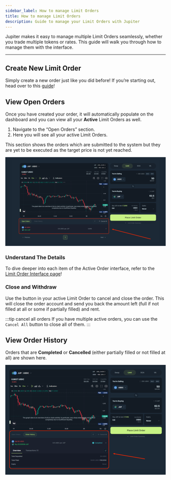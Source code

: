 ```yaml
---
sidebar_label: How to manage Limit Orders
title: How to manage Limit Orders
description: Guide to manage your Limit Orders with Jupiter
---
```


<head>
    <title>Manage Limit Order</title>
    <meta name="twitter:card" content="summary" />
</head>

Jupiter makes it easy to manage multiple Limit Orders seamlessly, whether you trade multiple tokens or rates. This guide will walk you through how to manage them with the interface.

---

## Create New Limit Order

Simply create a new order just like you did before! If you’re starting out, head over to this [guide](./how-to-create-limit-order)!

## View Open Orders

Once you have created your order, it will automatically populate on the dashboard and you can view all your **Active** Limit Orders as well.

1. Navigate to the “Open Orders” section.
2. Here you will see all your active Limit Orders.

This section shows the orders which are submitted to the system but they are yet to be executed as the target price is not yet reached.

![Manage Active Limit Orders](../../../static/spot/limit-order/limit-order-manage-active.png)

### Understand The Details

To dive deeper into each item of the Active Order interface, refer to the [Limit Order Interface page](./interface)!

### Close and Withdraw

Use the button in your active Limit Order to cancel and close the order. This will close the order account and send you back the amount left (full if not filled at all or some if partially filled) and rent.

:::tip cancel all orders
If you have multiple active orders, you can use the `Cancel All` button to close all of them.
:::

## View Order History

Orders that are **Completed** or **Cancelled** (either partially filled or not filled at all) are shown here.

![Manage Historical Limit Orders](../../../static/spot/limit-order/limit-order-manage-history.png)